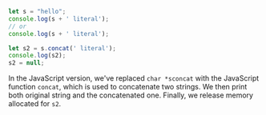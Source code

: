 ```javascript
let s = "hello";
console.log(s + ' literal');
// or 
console.log(s + ' literal');

let s2 = s.concat(' literal');
console.log(s2);
s2 = null;
```

In the JavaScript version, we've replaced `char *sconcat` with the JavaScript function `concat`, which is used to concatenate two strings. We then print both original string and the concatenated one. Finally, we release memory allocated for `s2`.
